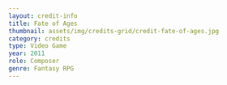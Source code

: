 ```yaml
---
layout: credit-info
title: Fate of Ages
thumbnail: assets/img/credits-grid/credit-fate-of-ages.jpg
category: credits
type: Video Game
year: 2011
role: Composer
genre: Fantasy RPG
---
```



